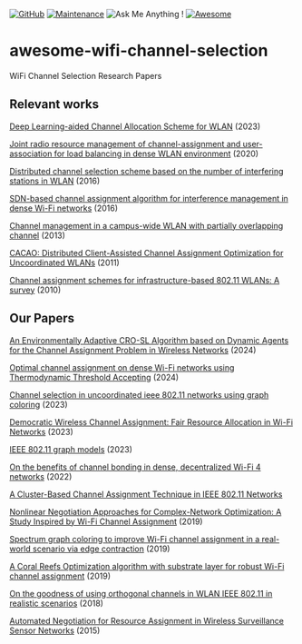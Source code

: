[![GitHub](https://img.shields.io/github/license/Marsrocky/Awesome-WiFi-CSI-Sensing?color=blue)](https://github.com/Marsrocky/Awesome-WiFi-CSI-Sensing/blob/main/LICENSE)
[![Maintenance](https://img.shields.io/badge/Maintained%3F-YES-green.svg)](https://github.com/Marsrocky/Awesome-WiFi-CSI-Sensing/graphs/commit-activity)
![Ask Me Anything !](https://img.shields.io/badge/Ask%20me-anything-1abc9c.svg)
[![Awesome](https://awesome.re/badge.svg)](https://awesome.re)

# awesome-wifi-channel-selection
WiFi Channel Selection Research Papers

## Relevant works

[Deep Learning-aided Channel Allocation Scheme for WLAN](https://ieeexplore.ieee.org/document/10068753) (2023)

[Joint radio resource management of channel-assignment and user-association for load balancing in dense WLAN environment](https://ieeexplore.ieee.org/abstract/document/9060896) (2020)

[Distributed channel selection scheme based on the number of interfering stations in WLAN](https://www.sciencedirect.com/science/article/abs/pii/S1570870515300044?via%3Dihub) (2016)

[SDN-based channel assignment algorithm for interference management in dense Wi-Fi networks](https://www.open-access.bcu.ac.uk/4038/1/SDN-Based%20Channel%20Assignment%20Algortihm%20for%20Interference%20Management%20in%20Dense%20Wifi%20Networks.pdf) (2016)

[Channel management in a campus-wide WLAN with partially overlapping channel](https://ieeexplore.ieee.org/document/6666557) (2013)

[CACAO: Distributed Client-Assisted Channel Assignment Optimization for Uncoordinated WLANs](https://www.cse.ust.hk/~gchan/papers/TPDS_CACAO.pdf) (2011)

[Channel assignment schemes for infrastructure-based 802.11 WLANs: A survey](https://ieeexplore.ieee.org/document/5415868) (2010)





## Our Papers


[An Environmentally Adaptive CRO-SL Algorithm based on Dynamic Agents for the Channel Assignment Problem in Wireless Networks](https://ebuah.uah.es/dspace/handle/10017/64170) (2024)

[Optimal channel assignment on dense Wi-Fi networks using Thermodynamic Threshold Accepting](https://ebuah.uah.es/dspace/handle/10017/63057) (2024)

[Channel selection in uncoordinated ieee 802.11 networks using graph coloring](https://ebuah.uah.es/dspace/handle/10017/63069) (2023)

[Democratic Wireless Channel Assignment: Fair Resource Allocation in Wi-Fi Networks](https://ebuah.uah.es/dspace/handle/10017/63058) (2023)

[IEEE 802.11 graph models](https://ebuah.uah.es/dspace/handle/10017/61249) (2023)

[On the benefits of channel bonding in dense, decentralized Wi-Fi 4 networks](https://ebuah.uah.es/dspace/handle/10017/59572) (2022)

[A Cluster-Based Channel Assignment Technique in IEEE 802.11 Networks]()

[Nonlinear Negotiation Approaches for Complex-Network Optimization: A Study Inspired by Wi-Fi Channel Assignment](https://ebuah.uah.es/dspace/handle/10017/29937) (2019)

[Spectrum graph coloring to improve Wi-Fi channel assignment in a real-world scenario via edge contraction](https://ebuah.uah.es/dspace/handle/10017/64194) (2019)

[A Coral Reefs Optimization algorithm with substrate layer for robust Wi-Fi channel assignment](https://ebuah.uah.es/dspace/10017/63117) (2019)

[On the goodness of using orthogonal channels in WLAN IEEE 802.11 in realistic scenarios]() (2018)

[Automated Negotiation for Resource Assignment in Wireless Surveillance Sensor Networks](https://ebuah.uah.es/dspace/handle/10017/23079) (2015)





